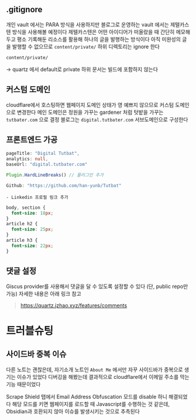 ## .gitignore

개인 vault 에서는 PARA 방식을 사용하지만 블로그로 운영하는 vault 에서는 제텔카스텐 방식을 사용해볼 예정이다
제텔카스텐은 어떤 아이디어가 떠올랐을 때 간단히 메모해두고 평소 기록해둔 리소스를 활용해 하나의 글을 발행하는 방식이다
아직 미완성의 글을 발행할 수 없으므로 `content/private/` 하위 디렉토리는 ignore 한다

```shell title=".gitignore"
content/private/
```

→ quartz 에서 default로 private 하위 문서는 빌드에 포함하지 않는다

## 커스텀 도메인

cloudflare에서 호스팅하면 웹페이지 도메인 상태가 영 예쁘지 않으므로 커스텀 도메인으로 변경한다
메인 도메인은 정원을 가꾸는 gardener 처럼 텃밭을 가꾸는 `tutbater.com` 으로 결정
블로그는 `digital.tutbater.com` 서브도메인으로 구성한다

## 프론트엔드 가공

```typescript title="quartz.config.ts"
pageTitle: "Digital Tutbat",
analytics: null,
baseUrl: "digital.tutbater.com"

Plugin.HardLineBreaks() // 플러그인 추가
```

```typescript title="quartz.layout.ts"
Github: "https://github.com/han-yunb/Tutbat"
```

```text title="quartz/components/Footer.tsx"
- Linkedin 프로필 링크 추가
```

```css title="quartz/styles/custom.scss"
body, section {
  font-size: 18px;
}
article h2 {
  font-size: 25px;
}
article h3 {
  font-size: 22px;
}
```


## 댓글 설정
Giscus provider를 사용해서 댓글을 달 수 있도록 설정할 수 있다 (단, public repo만 가능)
자세한 내용은 아래 링크 참고
> https://quartz.jzhao.xyz/features/comments

# 트러블슈팅

## 사이드바 중복 이슈

다른 노트는 괜찮은데, 자기소개 노트인 `About Me` 에서만 자꾸 사이드바가 중복으로 생기는 이슈가 있었다
디버깅을 해봤는데 결과적으로 cloudflare에서 이메일 주소를 막는 기능 때문이었다

Scrape Shield 탭에서 Email Address Obfuscation 모드를 disable 하니 해결되었다
해당 모드를 키면 웹페이지를 로드할 때 Javascript를 수행하는 것 같은데, Obsidian과 호환되지 않아 이슈를 발생시키는 것으로 추측된다

